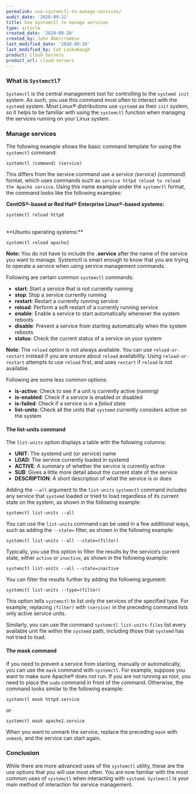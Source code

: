 ```yaml
---
permalink: use-systemctl-to-manage-services/
audit_date: '2020-09-22'
title: Use Systemctl to manage services
type: article
created_date: '2020-09-20'
created_by: John Abercrombie
last_modified_date: '2020-09-20'
last_modified_by: Cat Lookabaugh
product: Cloud Servers
product_url: cloud-servers
---
```


### What is `Systemctl`?

`Systemctl` is the central management tool for controlling to the `systemd init` system. As such, you use
this command most often to interact with the `systemd` system. Most Linux&reg; distributions use `systemd` as
their `init` system, so it helps to be familiar with using the `systemctl` function when 
managing the services running on your Linux system.

### Manage services

The following example shows the basic command template for using the `systemctl` command:

    systemctl (command) (service)

This differs from the service command use a *service (service) (command)* format, which uses commands
such as `service httpd reload to reload the Apache service`. Using this name example under the `systemctl`
format, the command looks like the following examples:

**CentOS&reg;-based or Red Hat&reg; Enterprise Linux&reg;-based systems:**

    systemctl reload httpd
    
<br>
**Ubuntu operating systems:**

    systemctl reload apache2

**Note:** You do not have to include the **.service** after the name of the service you want to manage.
Systemctl is smart enough to know that you are trying to operate a service when using service management commands.

Following are certain common `systemctl` commands:

- **start**: Start a service that is not currently running
- **stop**: Stop a service currently running
- **restart**: Restart a currently running service
- **reload**: Perform a soft restart of a currently running service
- **enable**: Enable a service to start automatically whenever the system reboots
- **disable**: Prevent a service from starting automatically when the system reboots
- **status**: Check the current status of a service on your system

**Note**: The `reload` option is not always available. You can use `reload-or-restart` instead if you are unsure
about `reload` availability. Using `reload-or-restart` attempts to use `reload` first, and uses `restart`
if `reload` is not available.

Following are some less common options:

- **is-active**: Check to see if a unit is currently active (running)
- **is-enabled**: Check if a service is enabled or disabled
- **is-failed**: Check if a service is in a *failed* state
- **list-units**: Check all the units that `systemd` currently considers active on the system

#### The list-units command

The `list-units` option displays a table with the following columns:

- **UNIT**: The systemd unit (or service) name
- **LOAD**: The service currently loaded in systemd
- **ACTIVE**: A summary of whether the service is currently active
- **SUB**: Gives a little more detail about the current state of the service
- **DESCRIPTION**: A short description of what the service is or does

Adding the `--all` argument to the `list-units` `systemctl` command includes any service that `systemd`
loaded or tried to load regardless of its current state on the system, as shown in the following example:

    systemctl list-units --all

You can use the `list-units` command can be used in a few additional ways, such as adding the `--state=` filter,
as shown in the following example:

    systemctl list-units --all --state=(filter)

Typically, you use this option to filter the results by the service’s current state, either `active` or `inactive`,
as shown in the following example:

    systemctl list-units --all --state=inactive

You can filter the results further by adding the following argument:

    systemctl list-units --type=(filter)

This option tells `systemctl` to list only the services of the specified type. For example, replacing `(filter)` with
`(service)` in the preceding command lists only active service units.

Similarly, you can use the command `systemctl list-units-files` list every available unit file within the `systemd`
path, including those that `systemd` has not tried to load.

#### The mask command

If you need to prevent a service from starting, manually or automatically, you can use the `mask` command with `systemctl`.
For example, suppose you want to make sure Apache&reg; does not run. If you are not running as root, you need to place
the `sudo` command in front of the command. Otherwise, the command looks similar to the following example:

    systemctl mask httpd.service

or

    systemctl mask apache2.service

When you want to unmark the service, replace the preceding `mask` with `unmask`, and the service can start again.

### Conclusion

While there are more advanced uses of the `systemctl` utility, these are the use options that you will use most often.
You are now familiar with the most common uses of `systemctl` when interacting with `systemd`. `Systemctl` is your
main method of interaction for service management.
